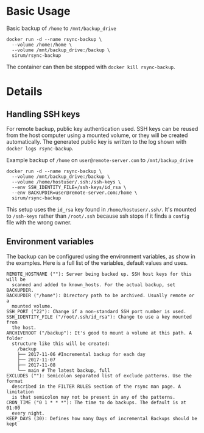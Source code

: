 # Basic Usage

Basic backup of `/home` to `/mnt/backup_drive`

    docker run -d --name rsync-backup \
      --volume /home:/home \
      --volume /mnt/backup_drive:/backup \
      sirum/rsync-backup

The container can then be stopped with `docker kill rsync-backup`.

# Details

## Handling SSH keys

For remote backup, public key authentication used. SSH keys can be reused from
the host computer using a mounted volume, or they will be created automatically.
The generated public key is written to the log shown with `docker logs rsync-backup`.

Example backup of `/home` on `user@remote-server.com` to `/mnt/backup_drive`

    docker run -d --name rsync-backup \
      --volume /mnt/backup_drive:/backup \
      --volume /home/hostuser/.ssh:/ssh-keys \
      --env SSH_IDENTITY_FILE=/ssh-keys/id_rsa \
      --env BACKUPDIR=user@remote-server.com:/home \
      sirum/rsync-backup

This setup uses the `id_rsa` key found in `/home/hostuser/.ssh/`. It's mounted
to `/ssh-keys` rather than `/root/.ssh` because ssh stops if it finds a `config`
file with the wrong owner.

## Environment variables

The backup can be configured using the environment variables, as show in the
examples. Here is a full list of the variables, default values and uses.

    REMOTE_HOSTNAME (""): Server being backed up. SSH host keys for this will be
      scanned and added to known_hosts. For the actual backup, set BACKUPDIR.
    BACKUPDIR ("/home"): Directory path to be archived. Usually remote or a
      mounted volume.
    SSH_PORT ("22"): Change if a non-standard SSH port number is used.
    SSH_IDENTITY_FILE ("/root/.ssh/id_rsa"): Change to use a key mounted from
      the host.
    ARCHIVEROOT ("/backup"): It's good to mount a volume at this path. A folder
      structure like this will be created:
        /backup
        ├── 2017-11-06 #Incremental backup for each day
        ├── 2017-11-07
        ├── 2017-11-08
        └── main # The latest backup, full
    EXCLUDES (""): Semicolon separated list of exclude patterns. Use the format
      described in the FILTER RULES section of the rsync man page. A limitation
      is that semicolon may not be present in any of the patterns.
    CRON_TIME ("0 1 * * *"): The time to do backups. The default is at 01:00
      every night.
    KEEP_DAYS (30): Defines how many Days of incremental Backups should be kept
